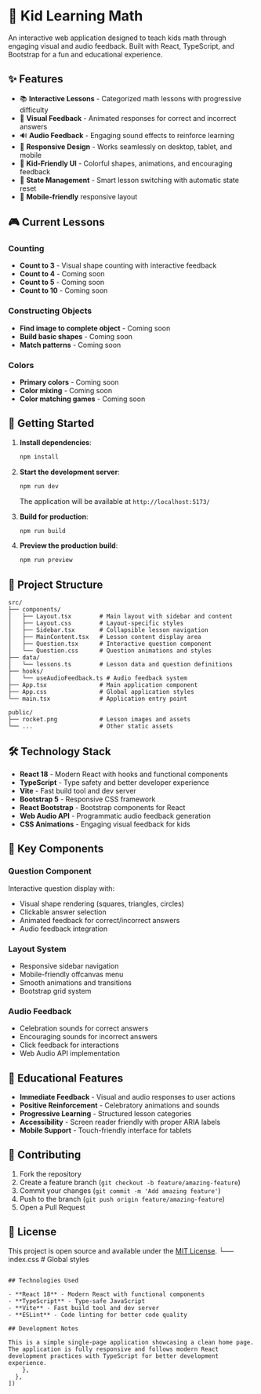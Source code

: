 # 🧮 Kid Learning Math

An interactive web application designed to teach kids math through engaging visual and audio feedback. Built with React, TypeScript, and Bootstrap for a fun and educational experience.

## ✨ Features

- 📚 **Interactive Lessons** - Categorized math lessons with progressive difficulty
- 🎯 **Visual Feedback** - Animated responses for correct and incorrect answers
- 🔊 **Audio Feedback** - Engaging sound effects to reinforce learning
- 📱 **Responsive Design** - Works seamlessly on desktop, tablet, and mobile
- 🎨 **Kid-Friendly UI** - Colorful shapes, animations, and encouraging feedback
- 🔄 **State Management** - Smart lesson switching with automatic state reset
- 📱 **Mobile-friendly** responsive layout

## 🎮 Current Lessons

### Counting
- **Count to 3** - Visual shape counting with interactive feedback
- **Count to 4** - Coming soon
- **Count to 5** - Coming soon
- **Count to 10** - Coming soon

### Constructing Objects
- **Find image to complete object** - Coming soon
- **Build basic shapes** - Coming soon
- **Match patterns** - Coming soon

### Colors
- **Primary colors** - Coming soon
- **Color mixing** - Coming soon
- **Color matching games** - Coming soon

## 🚀 Getting Started

1. **Install dependencies**:
   ```bash
   npm install
   ```

2. **Start the development server**:
   ```bash
   npm run dev
   ```
   The application will be available at `http://localhost:5173/`

3. **Build for production**:
   ```bash
   npm run build
   ```

4. **Preview the production build**:
   ```bash
   npm run preview
   ```

## 📁 Project Structure

```
src/
├── components/
│   ├── Layout.tsx        # Main layout with sidebar and content
│   ├── Layout.css        # Layout-specific styles
│   ├── Sidebar.tsx       # Collapsible lesson navigation
│   ├── MainContent.tsx   # Lesson content display area
│   ├── Question.tsx      # Interactive question component
│   └── Question.css      # Question animations and styles
├── data/
│   └── lessons.ts        # Lesson data and question definitions
├── hooks/
│   └── useAudioFeedback.ts # Audio feedback system
├── App.tsx               # Main application component
├── App.css               # Global application styles
└── main.tsx              # Application entry point

public/
├── rocket.png            # Lesson images and assets
└── ...                   # Other static assets
```

## 🛠️ Technology Stack

- **React 18** - Modern React with hooks and functional components
- **TypeScript** - Type safety and better developer experience  
- **Vite** - Fast build tool and dev server
- **Bootstrap 5** - Responsive CSS framework
- **React Bootstrap** - Bootstrap components for React
- **Web Audio API** - Programmatic audio feedback generation
- **CSS Animations** - Engaging visual feedback for kids

## 🎨 Key Components

### Question Component
Interactive question display with:
- Visual shape rendering (squares, triangles, circles)
- Clickable answer selection
- Animated feedback for correct/incorrect answers
- Audio feedback integration

### Layout System
- Responsive sidebar navigation
- Mobile-friendly offcanvas menu
- Smooth animations and transitions
- Bootstrap grid system

### Audio Feedback
- Celebration sounds for correct answers
- Encouraging sounds for incorrect answers
- Click feedback for interactions
- Web Audio API implementation

## 🎯 Educational Features

- **Immediate Feedback** - Visual and audio responses to user actions
- **Positive Reinforcement** - Celebratory animations and sounds
- **Progressive Learning** - Structured lesson categories
- **Accessibility** - Screen reader friendly with proper ARIA labels
- **Mobile Support** - Touch-friendly interface for tablets

## 🤝 Contributing

1. Fork the repository
2. Create a feature branch (`git checkout -b feature/amazing-feature`)
3. Commit your changes (`git commit -m 'Add amazing feature'`)
4. Push to the branch (`git push origin feature/amazing-feature`)
5. Open a Pull Request

## 📄 License

This project is open source and available under the [MIT License](LICENSE).
└── index.css        # Global styles
```

## Technologies Used

- **React 18** - Modern React with functional components
- **TypeScript** - Type-safe JavaScript
- **Vite** - Fast build tool and dev server
- **ESLint** - Code linting for better code quality

## Development Notes

This is a simple single-page application showcasing a clean home page. The application is fully responsive and follows modern React development practices with TypeScript for better development experience.
    },
  },
])
```
